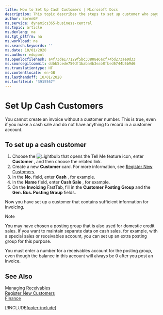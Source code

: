 ```yaml
---
title: How to Set Up Cash Customers | Microsoft Docs
description: This topic describes the steps to set up customer who pays in cash.
author: SorenGP
ms.service: dynamics365-business-central
ms.topic: article
ms.devlang: na
ms.tgt_pltfrm: na
ms.workload: na
ms.search.keywords: ''
ms.date: 10/01/2020
ms.author: edupont
ms.openlocfilehash: a4f73de177129f5bc33808e6acf74bd273ae0d33
ms.sourcegitcommit: ddbb5cede750df1baba4b3eab8fbed6744b5b9d6
ms.translationtype: HT
ms.contentlocale: en-GB
ms.lasthandoff: 10/01/2020
ms.locfileid: "3915567"
---
```

# <a name="set-up-cash-customers"></a>Set Up Cash Customers
You cannot create an invoice without a customer number. This is true, even if you make a cash sale and do not have anything to record in a customer account.  

## <a name="to-set-up-a-cash-customer"></a>To set up a cash customer  
1.  Choose the ![Lightbulb that opens the Tell Me feature](media/ui-search/search_small.png "Tell me what you want to do") icon, enter **Customer** , and then choose the related link.  
2.  Create a new **Customer** card. For more information, see [Register New Customers](sales-how-register-new-customers.md).
3.  In the **No.** field, enter **Cash** , for example.  
4.  In the **Name** field, enter **Cash Sale** , for example.  
5.  On the **Invoicing** FastTab, fill in the **Customer Posting Group** and the **Gen. Bus. Posting Group** fields.  

 Now you have set up a customer that contains sufficient information for invoicing.  

> [!NOTE]  
>  You may have chosen a posting group that is also used for domestic credit sales. If you want to maintain separate data on cash sales, for example, with a special sales or receivables account, you can set up an extra posting group for this purpose.  
>   
>  You must enter a number for a receivables account for the posting group, even though the balance in this account will always be 0 after you post an invoice.  

## <a name="see-also"></a>See Also
[Managing Receivables](receivables-manage-receivables.md)  
[Register New Customers](sales-how-register-new-customers.md)    
[Finance](finance.md)  



[!INCLUDE[footer-include](includes/footer-banner.md)]